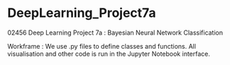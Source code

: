# DeepLearning_Project7a
02456 Deep Learning Project 7a : Bayesian Neural Network Classification

Workframe : 
We use .py files to define classes and functions.
All visualisation and other code is run in the Jupyter Notebook interface.
